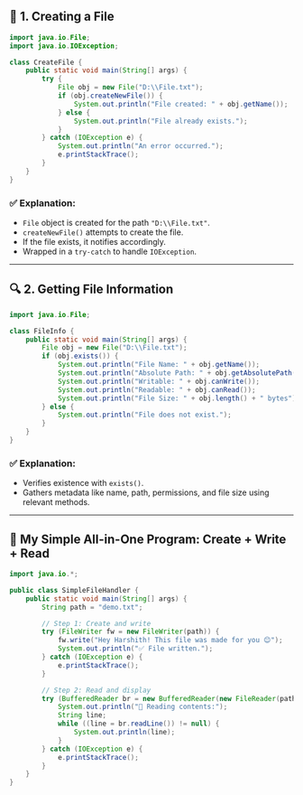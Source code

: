 

## 🧪 1. Creating a File

```java
import java.io.File;
import java.io.IOException;

class CreateFile {
    public static void main(String[] args) {
        try {
            File obj = new File("D:\\File.txt");
            if (obj.createNewFile()) {
                System.out.println("File created: " + obj.getName());
            } else {
                System.out.println("File already exists.");
            }
        } catch (IOException e) {
            System.out.println("An error occurred.");
            e.printStackTrace();
        }
    }
}
```

### ✅ Explanation:
- `File` object is created for the path `"D:\\File.txt"`.
- `createNewFile()` attempts to create the file.
- If the file exists, it notifies accordingly.
- Wrapped in a `try-catch` to handle `IOException`.

---

## 🔍 2. Getting File Information

```java
import java.io.File;

class FileInfo {
    public static void main(String[] args) {
        File obj = new File("D:\\File.txt");
        if (obj.exists()) {
            System.out.println("File Name: " + obj.getName());
            System.out.println("Absolute Path: " + obj.getAbsolutePath());
            System.out.println("Writable: " + obj.canWrite());
            System.out.println("Readable: " + obj.canRead());
            System.out.println("File Size: " + obj.length() + " bytes");
        } else {
            System.out.println("File does not exist.");
        }
    }
}
```

### ✅ Explanation:
- Verifies existence with `exists()`.
- Gathers metadata like name, path, permissions, and file size using relevant methods.

---

## 🧠 My Simple All-in-One Program: Create + Write + Read

```java
import java.io.*;

public class SimpleFileHandler {
    public static void main(String[] args) {
        String path = "demo.txt";

        // Step 1: Create and write
        try (FileWriter fw = new FileWriter(path)) {
            fw.write("Hey Harshith! This file was made for you 😊");
            System.out.println("✅ File written.");
        } catch (IOException e) {
            e.printStackTrace();
        }

        // Step 2: Read and display
        try (BufferedReader br = new BufferedReader(new FileReader(path))) {
            System.out.println("📄 Reading contents:");
            String line;
            while ((line = br.readLine()) != null) {
                System.out.println(line);
            }
        } catch (IOException e) {
            e.printStackTrace();
        }
    }
}
```

